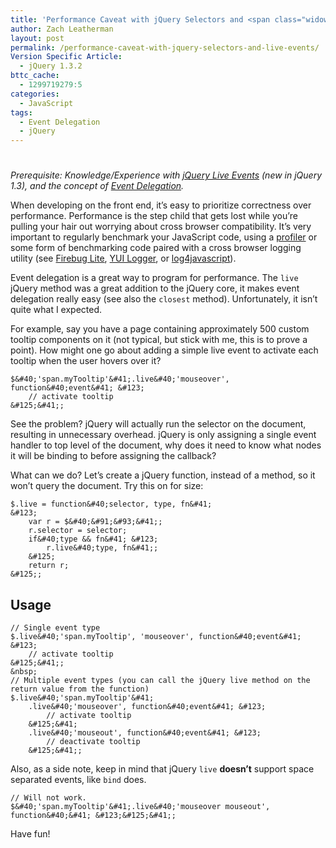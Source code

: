 ```yaml
---
title: 'Performance Caveat with jQuery Selectors and <span class="widow">Live Events</span>'
author: Zach Leatherman
layout: post
permalink: /performance-caveat-with-jquery-selectors-and-live-events/
Version Specific Article:
  - jQuery 1.3.2
bttc_cache:
  - 1299719279:5
categories:
  - JavaScript
tags:
  - Event Delegation
  - jQuery
---
```

# 

*Prerequisite: Knowledge/Experience with [jQuery Live Events][1] (new in jQuery 1.3), and the concept of [Event Delegation][2].*

 [1]: http://docs.jquery.com/Events/live
 [2]: http://icant.co.uk/sandbox/eventdelegation/

When developing on the front end, it’s easy to prioritize correctness over performance. Performance is the step child that gets lost while you’re pulling your hair out worrying about cross browser compatibility. It’s very important to regularly benchmark your JavaScript code, using a [profiler][3] or some form of benchmarking code paired with a cross browser logging utility (see [Firebug Lite][4], [YUI Logger][5], or [log4javascript][6]).

 [3]: http://getfirebug.com/js.html
 [4]: http://getfirebug.com/lite.html
 [5]: http://developer.yahoo.com/yui/logger/
 [6]: http://log4javascript.org/

Event delegation is a great way to program for performance. The `live` jQuery method was a great addition to the jQuery core, it makes event delegation really easy (see also the `closest` method). Unfortunately, it isn’t quite what I expected.

For example, say you have a page containing approximately 500 custom tooltip components on it (not typical, but stick with me, this is to prove a point). How might one go about adding a simple live event to activate each tooltip when the user hovers over it?

    $&#40;'span.myTooltip'&#41;.live&#40;'mouseover', function&#40;event&#41; &#123;
        // activate tooltip
    &#125;&#41;;

See the problem? jQuery will actually run the selector on the document, resulting in unnecessary overhead. jQuery is only assigning a single event handler to top level of the document, why does it need to know what nodes it will be binding to before assigning the callback?

What can we do? Let’s create a jQuery function, instead of a method, so it won’t query the document. Try this on for size:

    $.live = function&#40;selector, type, fn&#41;
    &#123;
        var r = $&#40;&#91;&#93;&#41;;
        r.selector = selector;
        if&#40;type && fn&#41; &#123;
            r.live&#40;type, fn&#41;;
        &#125;
        return r;
    &#125;;

## Usage

    // Single event type
    $.live&#40;'span.myTooltip', 'mouseover', function&#40;event&#41; &#123;
        // activate tooltip
    &#125;&#41;;
    &nbsp;
    // Multiple event types (you can call the jQuery live method on the return value from the function)
    $.live&#40;'span.myTooltip'&#41;
        .live&#40;'mouseover', function&#40;event&#41; &#123;
            // activate tooltip
        &#125;&#41;
        .live&#40;'mouseout', function&#40;event&#41; &#123;
            // deactivate tooltip
        &#125;&#41;;

Also, as a side note, keep in mind that jQuery `live` **doesn’t** support space separated events, like `bind` does.

    // Will not work.
    $&#40;'span.myTooltip'&#41;.live&#40;'mouseover mouseout', function&#40;&#41; &#123;&#125;&#41;;

Have fun!